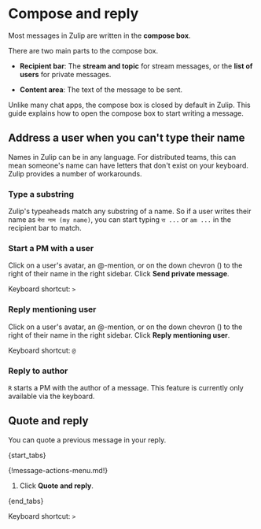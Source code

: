 # Compose and reply

Most messages in Zulip are written in the **compose box**.

There are two main parts to the compose box.

* **Recipient bar**: The **stream and topic** for stream messages, or the
  **list of users** for private messages.

* **Content area**: The text of the message to be sent.

Unlike many chat apps, the compose box is closed by default in Zulip. This
guide explains how to open the compose box to start writing a message.

## Address a user when you can't type their name

Names in Zulip can be in any language. For distributed teams, this can mean
someone's name can have letters that don't exist on your keyboard.
Zulip provides a number of workarounds.

### Type a substring

Zulip's typeaheads match any substring of a name. So if a user writes their
name as `मेरा नाम (my name)`, you can start typing `रा ...` or `am ...` in
the recipient bar to match.

### Start a PM with a user

Click on a user's avatar, an @-mention, or on the down chevron
(<i class="fa fa-chevron-down"></i>) to the right of their name in the
right sidebar.
Click **Send private message**.

Keyboard shortcut: `>`

### Reply mentioning user

Click on a user's avatar, an @-mention, or on the down chevron
(<i class="fa fa-chevron-down"></i>) to the right of their name in the
right sidebar.
Click **Reply mentioning user**.

Keyboard shortcut: `@`

### Reply to author

`R` starts a PM with the author of a message. This
feature is currently only available via the keyboard.

## Quote and reply

You can quote a previous message in your reply.

{start_tabs}

{!message-actions-menu.md!}

1. Click **Quote and reply**.

{end_tabs}

Keyboard shortcut: `>`
